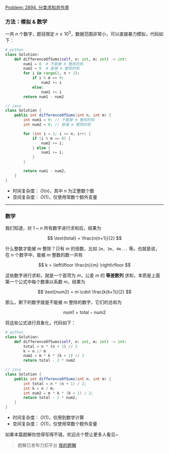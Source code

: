[Problem: 2894. 分类求和并作差](https://leetcode.cn/problems/divisible-and-non-divisible-sums-difference/description/)

### 方法：模拟 & 数学

一共 $n$ 个数字，题目限定 $n\leq 10^3$，数据范围非常小，可以直接暴力模拟，代码如下：

```Python
# python
class Solution:
    def differenceOfSums(self, n: int, m: int) -> int:
        num1 = 0  # 不能被 m 整除的和
        num2 = 0  # 能被 m 整除的和
        for i in range(1, n + 1):
            if i % m == 0:
                num2 += i
            else:
                num1 += i
        return num1 - num2
```

```Java
// java
class Solution {
    public int differenceOfSums(int n, int m) {
        int num1 = 0; // 不能被 m 整除的和
        int num2 = 0; // 能被 m 整除的和

        for (int i = 1; i <= n; i++) {
            if (i % m == 0) {
                num2 += i;
            } else {
                num1 += i;
            }
        }

        return num1 - num2;
    }
}
```

- 时间复杂度： $O(n)$，其中 $n$ 为正整数个数
- 空间复杂度： $O(1)$，仅使用常数个额外变量

---

### 数学

我们知道，对 $1$ ~ $n$ 所有数字进行求和后，结果为

$$
\text{total} = \frac{n(n+1)}{2}
$$

什么整数才能被 $m$ 整除？只有 $m$ 的倍数，比如 `2m, 3m, 4m...` 等。也就是说，在 $n$ 个数字中，能被 $m$ 整数的数一共有

$$
k = \left\lfloor \frac{n}{m} \right\rfloor
$$

这些数字进行求和，就是一个首项为 $m$，公差 $m$ 的 **等差数列** 求和，本质是上面第一个公式中每个数乘以系数 $m$，结果为

$$
\text{num2} = m \cdot \frac{k(k+1)}{2}
$$

那么，剩下的数字就是不能被 $m$ 整除的数字，它们的总和为

$$
\text{num1} = \text{total} - \text{num2}
$$

将这些公式进行具象化，代码如下：

```Python
# python
class Solution:
    def differenceOfSums(self, n: int, m: int) -> int:
        total = n * (n + 1) // 2
        k = n // m
        num2 = m * k * (k + 1) // 2
        return total - 2 * num2
```

```Java
// java
class Solution {
    public int differenceOfSums(int n, int m) {
        int total = n * (n + 1) / 2;
        int k = n / m;
        int num2 = m * k * (k + 1) / 2;
        return total - 2 * num2;
    }
}
```

- 时间复杂度： $O(1)$，仅用到数学计算
- 空间复杂度： $O(1)$，仅使用常数个额外变量

如果本篇题解你觉得写得不错，欢迎点个赞让更多人看见~

> 题解已发布力扣平台 [我的题解](https://leetcode.cn/problems/divisible-and-non-divisible-sums-difference/solutions/3687078/shuang-jie-bao-li-mei-ju-shu-xue-gong-sh-st8s/)
